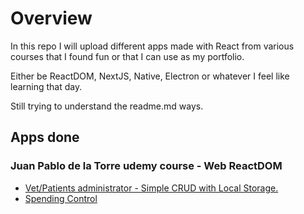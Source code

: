 # Overview

In this repo I will upload different apps made with React from various courses that I found fun or that I can use as my portfolio.

Either be ReactDOM, NextJS, Native, Electron or whatever I feel like learning that day.

Still trying to understand the readme.md ways.

## Apps done

### Juan Pablo de la Torre udemy course - Web ReactDOM

- [Vet/Patients administrator - Simple CRUD with Local Storage.](https://admin-pacientes-4e8f0c.netlify.app)
- [Spending Control](https://control-gastos-310ecb.netlify.app)
